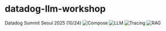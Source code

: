 # datadog-llm-workshop
Datadog Summit Seoul 2025 (10/24)
![Compose](https://img.shields.io/badge/Docker-Compose-blue)
![LLM](https://img.shields.io/badge/LLM-LLaMA3.1-important)
![Tracing](https://img.shields.io/badge/Tracing-Datadog_%2B_Tempo-success)
![RAG](https://img.shields.io/badge/Pattern-RAG-green)
